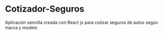 # Cotizador-Seguros
Aplicación sencilla creada con React js para cotizar seguros de autos según marca y modelo
